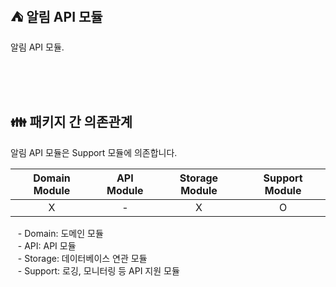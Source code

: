 ## ⛺️ 알림 API 모듈

알림 API 모듈.

<br/><br/><br/>

## 👪 패키지 간 의존관계

알림 API 모듈은 Support 모듈에 의존합니다.

| Domain Module | API Module | Storage Module | Support Module |
|:-------------:|:----------:|:--------------:|:--------------:|
|       X       |     -      |       X        |       O        |

&nbsp;&nbsp; - Domain: 도메인 모듈 <br/>
&nbsp;&nbsp; - API: API 모듈 <br/>
&nbsp;&nbsp; - Storage: 데이터베이스 연관 모듈 <br/>
&nbsp;&nbsp; - Support: 로깅, 모니터링 등 API 지원 모듈 <br/>

<br/>
